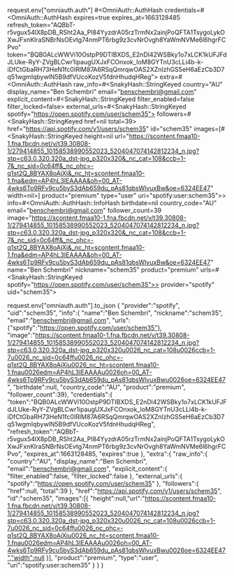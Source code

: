 request.env["omniauth.auth"]
#<OmniAuth::AuthHash credentials=#<OmniAuth::AuthHash expires=true expires_at=1663128485 refresh_token="AQBbT-r5vgux54lX8pDB_RSht2Aa_Pl84YyzdrA05rzTrmNx2ainjPoQFTA1TsygoLykOXwJFxnKlraSNBrNsOEvtg74nmPT6rbg9z3cvNrOvgh8YaWmNVMe6l6hgrFCPvo" token="BQB0ALcWWVi10OstpP9DTIBXDS_E2nDl42WSBky1o7xLCK1kUFJFdJLUke-RyY-ZVgBLCwr1ipaugUXJxFCOnxok_IoM8GYTnU3cLLi4b-k-iDfCtGbaRH73HeN1fc0IRlM87A6RSqQmrqwOAS2XZnlzhGS5eH6aEzCb3D7q51wgmIqbywlN5B9dfVUcoKozV5fdnHhudqHReg"> extra=#<OmniAuth::AuthHash raw_info=#<SnakyHash::StringKeyed country="AU" display_name="Ben Schembri" email="benschembri@gmail.com" explicit_content=#<SnakyHash::StringKeyed filter_enabled=false filter_locked=false> external_urls=#<SnakyHash::StringKeyed spotify="https://open.spotify.com/user/schem35"> followers=#<SnakyHash::StringKeyed href=nil total=39> href="https://api.spotify.com/v1/users/schem35" id="schem35" images=[#<SnakyHash::StringKeyed height=nil url="https://scontent.fmaa10-1.fna.fbcdn.net/v/t39.30808-1/279414855_10158538990552023_5204047074142812234_n.jpg?stp=c63.0.320.320a_dst-jpg_p320x320&_nc_cat=108&ccb=1-7&_nc_sid=0c64ff&_nc_ohc=-q1st2Q_8BYAX8oAjXi&_nc_ht=scontent.fmaa10-1.fna&edm=AP4hL3IEAAAA&oh=00_AT-4wks6Tp9RFv9cu5byS3dAb659du_pAs81qbsWlvuxBw&oe=6324EE47" width=nil>] product="premium" type="user" uri="spotify:user:schem35">> info=#<OmniAuth::AuthHash::InfoHash birthdate=nil country_code="AU" email="benschembri@gmail.com" follower_count=39 image="https://scontent.fmaa10-1.fna.fbcdn.net/v/t39.30808-1/279414855_10158538990552023_5204047074142812234_n.jpg?stp=c63.0.320.320a_dst-jpg_p320x320&_nc_cat=108&ccb=1-7&_nc_sid=0c64ff&_nc_ohc=-q1st2Q_8BYAX8oAjXi&_nc_ht=scontent.fmaa10-1.fna&edm=AP4hL3IEAAAA&oh=00_AT-4wks6Tp9RFv9cu5byS3dAb659du_pAs81qbsWlvuxBw&oe=6324EE47" name="Ben Schembri" nickname="schem35" product="premium" urls=#<SnakyHash::StringKeyed spotify="https://open.spotify.com/user/schem35">> provider="spotify" uid="schem35">

request.env["omniauth.auth"].to_json
{
"provider":"spotify",
"uid":"schem35",
"info":{
"name":"Ben Schembri",
"nickname":"schem35",
"email":"benschembri@gmail.com",
"urls":{"spotify":"https://open.spotify.com/user/schem35"},
"image":"https://scontent.fmaa10-1.fna.fbcdn.net/v/t39.30808-1/279414855_10158538990552023_5204047074142812234_n.jpg?stp=c63.0.320.320a_dst-jpg_p320x320u0026_nc_cat=108u0026ccb=1-7u0026_nc_sid=0c64ffu0026_nc_ohc=-q1st2Q_8BYAX8oAjXiu0026_nc_ht=scontent.fmaa10-1.fnau0026edm=AP4hL3IEAAAAu0026oh=00_AT-4wks6Tp9RFv9cu5byS3dAb659du_pAs81qbsWlvuxBwu0026oe=6324EE47",
"birthdate":null,
"country_code":"AU",
"product":"premium",
"follower_count":39},
"credentials":{
"token":"BQB0ALcWWVi10OstpP9DTIBXDS_E2nDl42WSBky1o7xLCK1kUFJFdJLUke-RyY-ZVgBLCwr1ipaugUXJxFCOnxok_IoM8GYTnU3cLLi4b-k-iDfCtGbaRH73HeN1fc0IRlM87A6RSqQmrqwOAS2XZnlzhGS5eH6aEzCb3D7q51wgmIqbywlN5B9dfVUcoKozV5fdnHhudqHReg",
"refresh_token":"AQBbT-r5vgux54lX8pDB_RSht2Aa_Pl84YyzdrA05rzTrmNx2ainjPoQFTA1TsygoLykOXwJFxnKlraSNBrNsOEvtg74nmPT6rbg9z3cvNrOvgh8YaWmNVMe6l6hgrFCPvo",
"expires_at":1663128485,
"expires":true
},
"extra":{
"raw_info":{
"country":"AU",
"display_name":"Ben Schembri",
"email":"benschembri@gmail.com",
"explicit_content":{
"filter_enabled":false,
"filter_locked":false
},
"external_urls":{
"spotify":"https://open.spotify.com/user/schem35"
},
"followers":{
"href":null,
"total":39
},
"href":"https://api.spotify.com/v1/users/schem35",
"id":"schem35",
"images":[{
"height":null,"url":"https://scontent.fmaa10-1.fna.fbcdn.net/v/t39.30808-1/279414855_10158538990552023_5204047074142812234_n.jpg?stp=c63.0.320.320a_dst-jpg_p320x320u0026_nc_cat=108u0026ccb=1-7u0026_nc_sid=0c64ffu0026_nc_ohc=-q1st2Q_8BYAX8oAjXiu0026_nc_ht=scontent.fmaa10-1.fnau0026edm=AP4hL3IEAAAAu0026oh=00_AT-4wks6Tp9RFv9cu5byS3dAb659du_pAs81qbsWlvuxBwu0026oe=6324EE47","width":null
}],
"product":"premium",
"type":"user",
"uri":"spotify:user:schem35"
}
}
}
